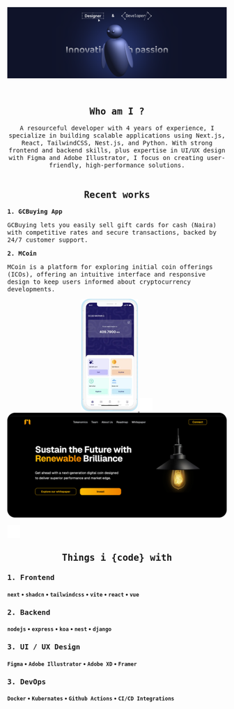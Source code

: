 <img src="https://raw.githubusercontent.com/5h4f19/5h4f19/main/393644342_3402913683305622_1892780526371666041_n.png" alt="Introduction Banner.." style="text-align: center; margin-bottom: 30px;" />


<h2 align="center"> <samp>Who am I ?</samp></h2>
<p align="center">
  <samp>A resourceful developer with 4 years of experience, I specialize in building scalable applications using Next.js, React, TailwindCSS, Nest.js, and Python. With strong frontend and backend skills, plus expertise in UI/UX design with Figma and Adobe Illustrator, I focus on creating user-friendly, high-performance solutions.
  </samp>
  <br> <br>
</p>

<h2 align="center"> <samp>Recent works</samp></h2>
<samp><b>1. GCBuying App</b></samp>
<p>
  <samp>GCBuying lets you easily sell gift cards for cash (Naira) with competitive rates and secure transactions, backed by 24/7 customer support.</samp>
</p>
<samp><b>2. MCoin</b></samp>
<p>
  <samp>MCoin is a platform for exploring initial coin offerings (ICOs), offering an intuitive interface and responsive design to keep users informed about cryptocurrency developments.</samp>
</p>

<p align="center">
  <a style="margin-right:100" href="https://apps.apple.com/kw/app/gcbuying-sell-giftcard/id1574175142">
  <img src="https://raw.githubusercontent.com/5h4f19/5h4f19/main/gcbuying.png" alt="React Native" width="130" style=""/>
  </a>
   <img src="https://raw.githubusercontent.com/5h4f19/5h4f19/main/spacer.png" alt="React Native" width="30" style=""/>
  <a href="https://mcoin.multicone.tech/">
  <img src="https://raw.githubusercontent.com/5h4f19/5h4f19/main/webapp.png" alt="Web app" width="551"/>
  </a>
</p>




 <img src="https://raw.githubusercontent.com/5h4f19/5h4f19/main/spacer.png" alt="React Native" width="30" style=""/>
 
<h2 align="center"> <samp>Things i {code} with</samp></h2>
<h3><samp>1. Frontend</samp></h3>

#### `next` • `shadcn` • `tailwindcss` • `vite` • `react` • `vue`

<h3><samp>2. Backend</samp></h3>

#### `nodejs` • `express` • `koa` • `nest` • `django`

<h3><samp>3. UI / UX Design</samp></h3>

#### `Figma` • `Adobe Illustrator` • `Adobe XD` • `Framer`

<h3><samp>3. DevOps</samp></h3>

#### `Docker` • `Kubernates` • `Github Actions` • `CI/CD Integrations`




